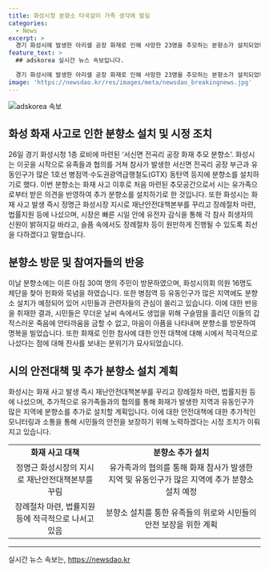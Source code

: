 ```yaml
---
title: 화성시청 분향소 타국살이 가족 생각에 발길
categories:
  - News
excerpt: >
  경기 화성시에 발생한 아리셀 공장 화재로 인해 사망한 23명을 추모하는 분향소가 설치되었다. 시민들은 느닷없는 참사에 안타까움을 터뜨리며 분향소를 찾아 명복을 빌었다. 화성시의회 의원들 또한 헌화와 묵념을 했고, 시장은 유족들로부터의 요구에 최대한 신속하게 대응하겠다고 밝혔다. 또한, 분향소를 시작으로 병점역과 GTX동탄역 등에 추가 분향소를 설치할 예정이다. 사람들은 이 참사를 통해 근로자 안전 문제에 대한 관심과 보완이 필요하다는 의견을 제시하고 있다.
feature_text: >
  ## adskorea 실시간 뉴스 속보입니다.

  경기 화성시에 발생한 아리셀 공장 화재로 인해 사망한 23명을 추모하는 분향소가 설치되었다. 시민들은 느닷없는 참사에 안타까움을 터뜨리며 분향소를 찾아 명복을 빌었다. 화성시의회 의원들 또한 헌화와 묵념을 했고, 시장은 유족들로부터의 요구에 최대한 신속하게 대응하겠다고 밝혔다. 또한, 분향소를 시작으로 병점역과 GTX동탄역 등에 추가 분향소를 설치할 예정이다. 사람들은 이 참사를 통해 근로자 안전 문제에 대한 관심과 보완이 필요하다는 의견을 제시하고 있다.
image: 'https://newsdao.kr/res/images/meta/newsdao_breakingnews.jpg'
---
```


<p><img src="https://newsdao.kr/res/images/meta/newsdao_breakingnews.jpg" alt="adskorea 속보" /></p>

<h2 data-ke-size="size26">화성 화재 사고로 인한 분향소 설치 및 시정 조치</h2>

<p data-ke-size="size16">26일 경기 화성시청 1층 로비에 마련된 ‘서신면 전곡리 공장 화재 추모 분향소’. 화성시는 이곳을 시작으로 유족들과 협의를 거쳐 참사가 발생한 서신면 전곡리 공장 부근과 유동인구가 많은 1호선 병점역·수도권광역급행철도(GTX) 동탄역 등지에 분향소를 설치하기로 했다. 이번 분향소는 화재 사고 이후로 처음 마련된 추모공간으로서 시는 유가족으로부터 받은 의견을 반영하여 추가 분향소를 설치하기로 한 것입니다. 또한 화성시는 화재 사고 발생 즉시 정명근 화성시장 지시로 재난안전대책본부를 꾸리고 장례절차 마련, 법률지원 등에 나섰으며, 시장은 빠른 시일 안에 유전자 감식을 통해 각 참사 희생자의 신원이 밝혀지길 바라고, 슬픔 속에서도 장례절차 등이 원만하게 진행될 수 있도록 최선을 다하겠다고 말했습니다.</p>

<h2 data-ke-size="size26">분향소 방문 및 참여자들의 반응</h2>

<p data-ke-size="size16">이날 분향소에는 이른 아침 30여 명의 주민이 방문하였으며, 화성시의회 의원 16명도 제단을 찾아 헌화와 묵념을 하였습니다. 또한 병점역 등 유동인구가 많은 지역에도 분향소 설치가 예정되어 있어 시민들과 관련자들의 관심이 쏠리고 있습니다. 이에 대한 반응을 취재한 결과, 시민들은 무더운 날씨 속에서도 생업을 위해 구슬땀을 흘리던 이들의 갑작스러운 죽음에 안타까움을 금할 수 없고, 마음이 아픔을 나타내며 분향소를 방문하여 명복을 빌었습니다. 또한 화재로 인한 참사에 대한 안전 대책에 대해 시에서 적극적으로 나섰다는 점에 대해 찬사를 보내는 분위기가 묘사되었습니다.</p>

<h2 data-ke-size="size26">시의 안전대책 및 추가 분향소 설치 계획</h2>

<p data-ke-size="size16">화성시는 화재 사고 발생 즉시 재난안전대책본부를 꾸리고 장례절차 마련, 법률지원 등에 나섰으며, 추가적으로 유가족들과의 협의를 통해 화재가 발생한 지역과 유동인구가 많은 지역에 분향소를 추가로 설치할 계획입니다. 이에 대한 안전대책에 대한 추가적인 모니터링과 소통을 통해 시민들의 안전을 보장하기 위해 노력하겠다는 시정 조치가 이뤄지고 있습니다.</p>

<table>
  <tbody>
    <tr>
      <td style="text-align: center; height: 17px;"><b>화재 사고 대책</b></td>
      <td style="text-align: center; height: 17px;"><b>분향소 추가 설치</b></td>
    </tr>
    <tr>
      <td style="text-align: center;">정명근 화성시장의 지시로 재난안전대책본부를 꾸림</td>
      <td style="text-align: center;">유가족과의 협의를 통해 화재 참사가 발생한 지역 및 유동인구가 많은 지역에 추가 분향소 설치 예정</td>
    </tr>
    <tr>
      <td style="text-align: center;">장례절차 마련, 법률지원 등에 적극적으로 나서고 있음</td>
      <td style="text-align: center;">분향소 설치를 통한 유족들의 위로와 시민들의 안전 보장을 위한 계획</td>
    </tr>
  </tbody>
</table>

<hr>
실시간 뉴스 속보는, <a href="https://newsdao.kr" rel="dofollow">https://newsdao.kr</a>


